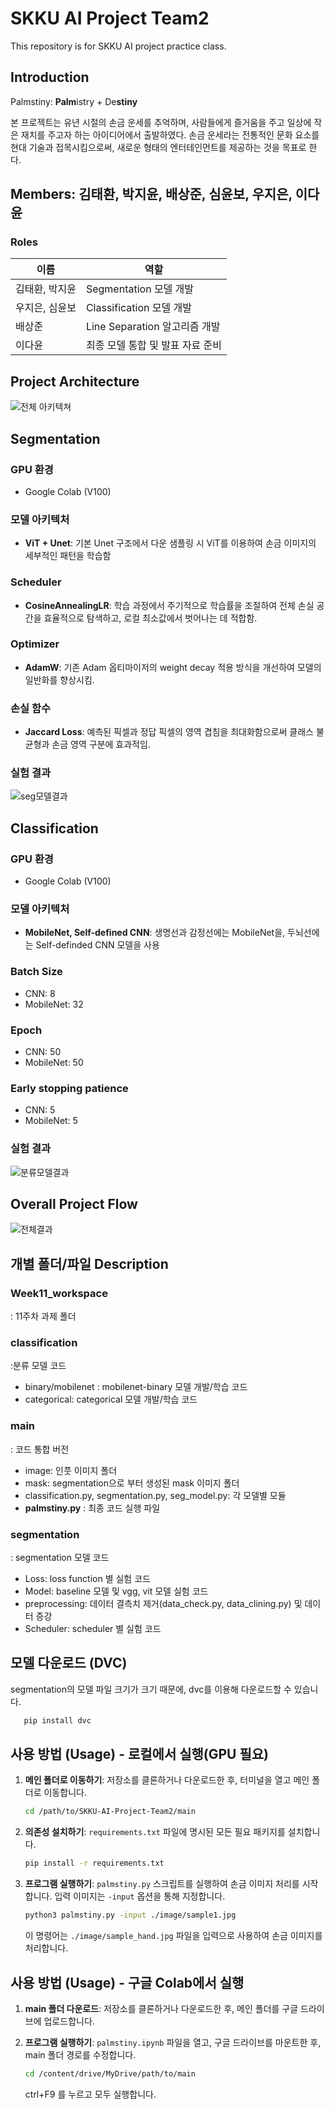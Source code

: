 # SKKU AI Project Team2

This repository is for SKKU AI project practice class. 

## Introduction
Palmstiny: **Palm**istry + De**stiny**

본 프로젝트는 유년 시절의 손금 운세를 추억하며, 사람들에게 즐거움을 주고 일상에 작은 재치를 주고자 하는 아이디어에서 출발하였다.
손금 운세라는 전통적인 문화 요소를 현대 기술과 접목시킴으로써, 새로운 형태의 엔터테인먼트를 제공하는 것을 목표로 한다.

## Members: 김태환, 박지윤, 배상준, 심윤보, 우지은, 이다윤
### Roles
| 이름           | 역할                                   |
| -------------- | -------------------------------------- |
| 김태환, 박지윤 | Segmentation 모델 개발                 |
| 우지은, 심윤보 | Classification 모델 개발               |
| 배상준         | Line Separation 알고리즘 개발          |
| 이다윤         | 최종 모델 통합 및 발표 자료 준비       |

## Project Architecture
![전체 아키텍쳐](img/architecture.png)

## Segmentation
### GPU 환경
- Google Colab (V100)

### 모델 아키텍처
- **ViT + Unet**: 기본 Unet 구조에서 다운 샘플링 시 ViT를 이용하여 손금 이미지의 세부적인 패턴을 학습함

### Scheduler
- **CosineAnnealingLR**: 학습 과정에서 주기적으로 학습률을 조절하여 전체 손실 공간을 효율적으로 탐색하고, 로컬 최소값에서 벗어나는 데 적합함.

### Optimizer
- **AdamW**: 기존 Adam 옵티마이저의 weight decay 적용 방식을 개선하여 모델의 일반화를 향상시킴.

### 손실 함수
- **Jaccard Loss**: 예측된 픽셀과 정답 픽셀의 영역 겹침을 최대화함으로써 클래스 불균형과 손금 영역 구분에 효과적임.

### 실험 결과
![seg모델결과](img/seg_result.png)


## Classification
### GPU 환경
- Google Colab (V100)

### 모델 아키텍처
- **MobileNet, Self-defined CNN**: 생명선과 감정선에는 MobileNet을, 두뇌선에는 Self-definded CNN 모델을 사용

### Batch Size
- CNN: 8
- MobileNet: 32

### Epoch
- CNN: 50
- MobileNet: 50

### Early stopping patience
- CNN: 5
- MobileNet: 5

### 실험 결과
![분류모델결과](img/cls_result.png)

## Overall Project Flow
![전체결과](img/overall_result.png)

## 개별 폴더/파일 Description
### Week11_workspace
: 11주차 과제 폴더

### classification
:분류 모델 코드
- binary/mobilenet : mobilenet-binary 모델 개발/학습 코드
- categorical: categorical 모델 개발/학습 코드

### main
: 코드 통합 버전
- image: 인풋 이미지 폴더
- mask: segmentation으로 부터 생성된 mask 이미지 폴더
- classification.py, segmentation.py, seg_model.py: 각 모델별 모듈
- **palmstiny.py** : 최종 코드 실행 파일

### segmentation
: segmentation 모델 코드
- Loss: loss function 별 실험 코드
- Model: baseline 모델 및 vgg, vit 모델 실험 코드
- preprocessing: 데이터 결측치 제거(data_check.py, data_clining.py) 및 데이터 증강
- Scheduler: scheduler 별 실험 코드


## 모델 다운로드 (DVC)
segmentation의 모델 파일 크기가 크기 때문에, dvc를 이용해 다운로드할 수 있습니다.

```bash
   pip install dvc
```



## 사용 방법 (Usage) - 로컬에서 실행(GPU 필요)

1. **메인 폴더로 이동하기**:
   저장소를 클론하거나 다운로드한 후, 터미널을 열고 메인 폴더로 이동합니다.

   ```bash
   cd /path/to/SKKU-AI-Project-Team2/main
   ```

2. **의존성 설치하기**:
   `requirements.txt` 파일에 명시된 모든 필요 패키지를 설치합니다.

   ```bash
   pip install -r requirements.txt
   ```

3. **프로그램 실행하기**:
   `palmstiny.py` 스크립트를 실행하여 손금 이미지 처리를 시작합니다. 입력 이미지는 `-input` 옵션을 통해 지정합니다.

   ```bash
   python3 palmstiny.py -input ./image/sample1.jpg
   ```

   이 명령어는 `./image/sample_hand.jpg` 파일을 입력으로 사용하여 손금 이미지를 처리합니다.

## 사용 방법 (Usage) - 구글 Colab에서 실행

1. **main 폴더 다운로드**:
   저장소를 클론하거나 다운로드한 후, 메인 폴더를 구글 드라이브에 업로드합니다.


2. **프로그램 실행하기**:
   `palmstiny.ipynb` 파일을 열고, 구글 드라이브를 마운트한 후, main 폴더 경로를 수정합니다.

   ```bash
   cd /content/drive/MyDrive/path/to/main
   ```
   ctrl+F9 를 누르고 모두 실행합니다.

